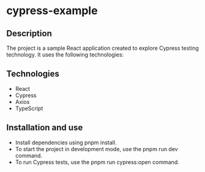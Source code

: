 # cypress-example

## Description
The project is a sample React application created to explore Cypress testing technology. It uses the following technologies:

## Technologies

- React
- Cypress
- Axios
- TypeScript

## Installation and use

- Install dependencies using pnpm install.
- To start the project in development mode, use the pnpm run dev command.
- To run Cypress tests, use the pnpm run cypress:open command.